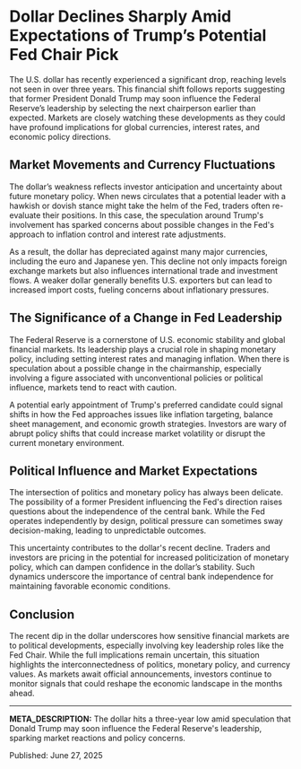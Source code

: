 # Dollar Declines Sharply Amid Expectations of Trump’s Potential Fed Chair Pick

The U.S. dollar has recently experienced a significant drop, reaching levels not seen in over three years. This financial shift follows reports suggesting that former President Donald Trump may soon influence the Federal Reserve’s leadership by selecting the next chairperson earlier than expected. Markets are closely watching these developments as they could have profound implications for global currencies, interest rates, and economic policy directions.

## Market Movements and Currency Fluctuations

The dollar’s weakness reflects investor anticipation and uncertainty about future monetary policy. When news circulates that a potential leader with a hawkish or dovish stance might take the helm of the Fed, traders often re-evaluate their positions. In this case, the speculation around Trump's involvement has sparked concerns about possible changes in the Fed's approach to inflation control and interest rate adjustments.

As a result, the dollar has depreciated against many major currencies, including the euro and Japanese yen. This decline not only impacts foreign exchange markets but also influences international trade and investment flows. A weaker dollar generally benefits U.S. exporters but can lead to increased import costs, fueling concerns about inflationary pressures.

## The Significance of a Change in Fed Leadership

The Federal Reserve is a cornerstone of U.S. economic stability and global financial markets. Its leadership plays a crucial role in shaping monetary policy, including setting interest rates and managing inflation. When there is speculation about a possible change in the chairmanship, especially involving a figure associated with unconventional policies or political influence, markets tend to react with caution.

A potential early appointment of Trump's preferred candidate could signal shifts in how the Fed approaches issues like inflation targeting, balance sheet management, and economic growth strategies. Investors are wary of abrupt policy shifts that could increase market volatility or disrupt the current monetary environment.

## Political Influence and Market Expectations

The intersection of politics and monetary policy has always been delicate. The possibility of a former President influencing the Fed's direction raises questions about the independence of the central bank. While the Fed operates independently by design, political pressure can sometimes sway decision-making, leading to unpredictable outcomes.

This uncertainty contributes to the dollar's recent decline. Traders and investors are pricing in the potential for increased politicization of monetary policy, which can dampen confidence in the dollar’s stability. Such dynamics underscore the importance of central bank independence for maintaining favorable economic conditions.

## Conclusion

The recent dip in the dollar underscores how sensitive financial markets are to political developments, especially involving key leadership roles like the Fed Chair. While the full implications remain uncertain, this situation highlights the interconnectedness of politics, monetary policy, and currency values. As markets await official announcements, investors continue to monitor signals that could reshape the economic landscape in the months ahead.

---

**META_DESCRIPTION:** The dollar hits a three-year low amid speculation that Donald Trump may soon influence the Federal Reserve's leadership, sparking market reactions and policy concerns.

Published: June 27, 2025

